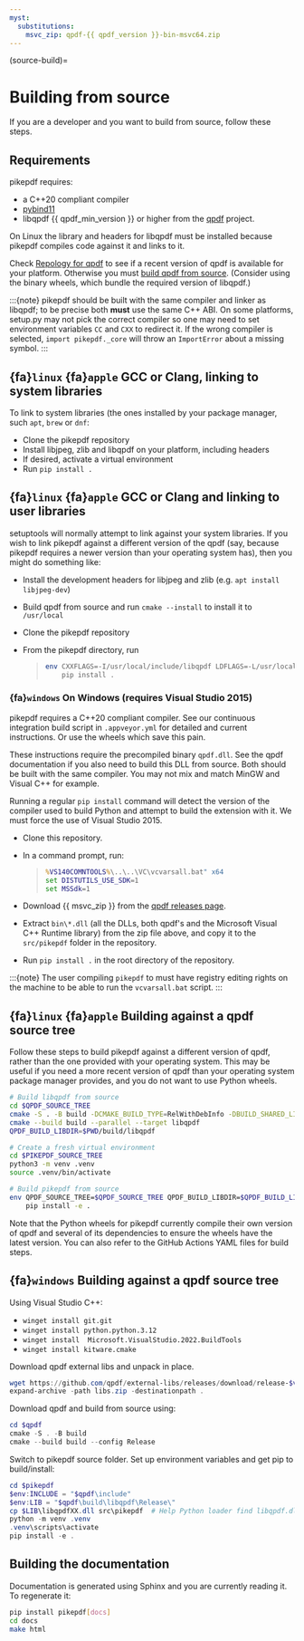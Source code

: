 ```yaml
---
myst:
  substitutions:
    msvc_zip: qpdf-{{ qpdf_version }}-bin-msvc64.zip
---
```


(source-build)=

# Building from source

If you are a developer and you want to build from source, follow these steps.

## Requirements

pikepdf requires:

- a C++20 compliant compiler
- [pybind11](https://github.com/pybind/pybind11)
- libqpdf {{ qpdf_min_version }} or higher from the
  [qpdf](https://qpdf.org) project.

On Linux the library and headers for libqpdf must be installed because pikepdf
compiles code against it and links to it.

Check [Repology for qpdf](https://repology.org/project/qpdf/badges) to
see if a recent version of qpdf is available for your platform. Otherwise you
must
[build qpdf from source](https://github.com/qpdf/qpdf?tab=readme-ov-file#building-from-source-distribution-on-unixlinux).
(Consider using the binary wheels, which bundle the required version of
libqpdf.)

:::{note}
pikepdf should be built with the same compiler and linker as libqpdf; to be
precise both **must** use the same C++ ABI. On some platforms, setup.py may
not pick the correct compiler so one may need to set environment variables
`CC` and `CXX` to redirect it. If the wrong compiler is selected,
`import pikepdf._core` will throw an `ImportError` about a missing
symbol.
:::

## {fa}`linux` {fa}`apple` GCC or Clang, linking to system libraries

To link to system libraries (the ones installed by your package manager, such
`apt`, `brew` or `dnf`:

- Clone the pikepdf repository
- Install libjpeg, zlib and libqpdf on your platform, including headers
- If desired, activate a virtual environment
- Run `pip install .`

## {fa}`linux` {fa}`apple` GCC or Clang and linking to user libraries

setuptools will normally attempt to link against your system libraries.
If you wish to link pikepdf against a different version of the qpdf (say,
because pikepdf requires a newer version than your operating system has),
then you might do something like:

- Install the development headers for libjpeg and zlib (e.g. `apt install libjpeg-dev`)

- Build qpdf from source and run `cmake --install` to install it to `/usr/local`

- Clone the pikepdf repository

- From the pikepdf directory, run

  > ```bash
  > env CXXFLAGS=-I/usr/local/include/libqpdf LDFLAGS=-L/usr/local/lib  \
  >     pip install .
  > ```

### {fa}`windows` On Windows (requires Visual Studio 2015)

pikepdf requires a C++20 compliant compiler.
See our continuous integration build script in `.appveyor.yml`
for detailed and current instructions. Or use the wheels which save this pain.

These instructions require the precompiled binary `qpdf.dll`. See the qpdf
documentation if you also need to build this DLL from source. Both should be
built with the same compiler. You may not mix and match MinGW and Visual C++
for example.

Running a regular `pip install` command will detect the
version of the compiler used to build Python and attempt to build the
extension with it. We must force the use of Visual Studio 2015.

- Clone this repository.

- In a command prompt, run:

  > ```bat
  > %VS140COMNTOOLS%\..\..\VC\vcvarsall.bat" x64
  > set DISTUTILS_USE_SDK=1
  > set MSSdk=1
  > ```

- Download {{ msvc_zip }} from the [qpdf releases page](https://github.com/qpdf/qpdf/releases).

- Extract `bin\*.dll` (all the DLLs, both qpdf's and the Microsoft Visual C++
  Runtime library) from the zip file above, and copy it to the `src/pikepdf`
  folder in the repository.

- Run `pip install .` in the root directory of the repository.

:::{note}
The user compiling `pikepdf` to must have registry editing rights on the
machine to be able to run the `vcvarsall.bat` script.
:::

## {fa}`linux` {fa}`apple` Building against a qpdf source tree

Follow these steps to build pikepdf against a different version of qpdf, rather than
the one provided with your operating system. This may be useful if you need a more
recent version of qpdf than your operating system package manager provides, and you
do not want to use Python wheels.

```bash
# Build libqpdf from source
cd $QPDF_SOURCE_TREE
cmake -S . -B build -DCMAKE_BUILD_TYPE=RelWithDebInfo -DBUILD_SHARED_LIBS=ON
cmake --build build --parallel --target libqpdf
QPDF_BUILD_LIBDIR=$PWD/build/libqpdf

# Create a fresh virtual environment
cd $PIKEPDF_SOURCE_TREE
python3 -m venv .venv
source .venv/bin/activate

# Build pikepdf from source
env QPDF_SOURCE_TREE=$QPDF_SOURCE_TREE QPDF_BUILD_LIBDIR=$QPDF_BUILD_LIBDIR \
    pip install -e .
```

Note that the Python wheels for pikepdf currently compile their own version of
qpdf and several of its dependencies to ensure the wheels have the latest version.
You can also refer to the GitHub Actions YAML files for build steps.

## {fa}`windows` Building against a qpdf source tree

Using Visual Studio C++:

- `winget install git.git`
- `winget install python.python.3.12`
- `winget install  Microsoft.VisualStudio.2022.BuildTools`
- `winget install kitware.cmake`

Download qpdf external libs and unpack in place.

```powershell
wget https://github.com/qpdf/external-libs/releases/download/release-$version/qpdf-external-libs-bin.zip -Outfile libs.zip
expand-archive -path libs.zip -destinationpath .
```

Download qpdf and build from source using:

```powershell
cd $qpdf
cmake -S . -B build
cmake --build build --config Release
```

Switch to pikepdf source folder. Set up environment variables and get pip to build/install:

```powershell
cd $pikepdf
$env:INCLUDE = "$qpdf\include"
$env:LIB = "$qpdf\build\libqpdf\Release\"
cp $LIB\libqpdfXX.dll src\pikepdf  # Help Python loader find libqpdf.dll
python -m venv .venv
.venv\scripts\activate
pip install -e .
```

## Building the documentation

Documentation is generated using Sphinx and you are currently reading it. To
regenerate it:

```bash
pip install pikepdf[docs]
cd docs
make html
```
